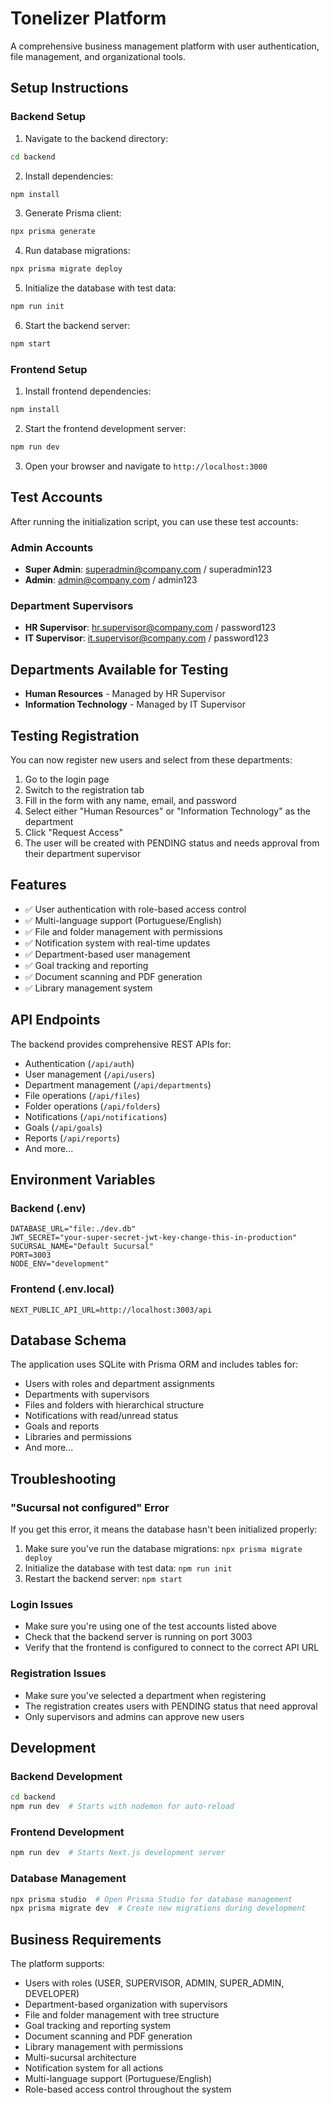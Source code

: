 # Tonelizer Platform

A comprehensive business management platform with user authentication, file management, and organizational tools.

## Setup Instructions

### Backend Setup

1. Navigate to the backend directory:
```bash
cd backend
```

2. Install dependencies:
```bash
npm install
```

3. Generate Prisma client:
```bash
npx prisma generate
```

4. Run database migrations:
```bash
npx prisma migrate deploy
```

5. Initialize the database with test data:
```bash
npm run init
```

6. Start the backend server:
```bash
npm start
```

### Frontend Setup

1. Install frontend dependencies:
```bash
npm install
```

2. Start the frontend development server:
```bash
npm run dev
```

3. Open your browser and navigate to `http://localhost:3000`

## Test Accounts

After running the initialization script, you can use these test accounts:

### Admin Accounts
- **Super Admin**: superadmin@company.com / superadmin123
- **Admin**: admin@company.com / admin123

### Department Supervisors
- **HR Supervisor**: hr.supervisor@company.com / password123
- **IT Supervisor**: it.supervisor@company.com / password123

## Departments Available for Testing
- **Human Resources** - Managed by HR Supervisor
- **Information Technology** - Managed by IT Supervisor

## Testing Registration

You can now register new users and select from these departments:
1. Go to the login page
2. Switch to the registration tab
3. Fill in the form with any name, email, and password
4. Select either "Human Resources" or "Information Technology" as the department
5. Click "Request Access"
6. The user will be created with PENDING status and needs approval from their department supervisor

## Features

- ✅ User authentication with role-based access control
- ✅ Multi-language support (Portuguese/English)
- ✅ File and folder management with permissions
- ✅ Notification system with real-time updates
- ✅ Department-based user management
- ✅ Goal tracking and reporting
- ✅ Document scanning and PDF generation
- ✅ Library management system

## API Endpoints

The backend provides comprehensive REST APIs for:
- Authentication (`/api/auth`)
- User management (`/api/users`)
- Department management (`/api/departments`)
- File operations (`/api/files`)
- Folder operations (`/api/folders`)
- Notifications (`/api/notifications`)
- Goals (`/api/goals`)
- Reports (`/api/reports`)
- And more...

## Environment Variables

### Backend (.env)
```env
DATABASE_URL="file:./dev.db"
JWT_SECRET="your-super-secret-jwt-key-change-this-in-production"
SUCURSAL_NAME="Default Sucursal"
PORT=3003
NODE_ENV="development"
```

### Frontend (.env.local)
```env
NEXT_PUBLIC_API_URL=http://localhost:3003/api
```

## Database Schema

The application uses SQLite with Prisma ORM and includes tables for:
- Users with roles and department assignments
- Departments with supervisors
- Files and folders with hierarchical structure
- Notifications with read/unread status
- Goals and reports
- Libraries and permissions
- And more...

## Troubleshooting

### "Sucursal not configured" Error
If you get this error, it means the database hasn't been initialized properly:

1. Make sure you've run the database migrations: `npx prisma migrate deploy`
2. Initialize the database with test data: `npm run init`
3. Restart the backend server: `npm start`

### Login Issues
- Make sure you're using one of the test accounts listed above
- Check that the backend server is running on port 3003
- Verify that the frontend is configured to connect to the correct API URL

### Registration Issues
- Make sure you've selected a department when registering
- The registration creates users with PENDING status that need approval
- Only supervisors and admins can approve new users

## Development

### Backend Development
```bash
cd backend
npm run dev  # Starts with nodemon for auto-reload
```

### Frontend Development
```bash
npm run dev  # Starts Next.js development server
```

### Database Management
```bash
npx prisma studio  # Open Prisma Studio for database management
npx prisma migrate dev  # Create new migrations during development
```

## Business Requirements

The platform supports:
- Users with roles (USER, SUPERVISOR, ADMIN, SUPER_ADMIN, DEVELOPER)
- Department-based organization with supervisors
- File and folder management with tree structure
- Goal tracking and reporting system
- Document scanning and PDF generation
- Library management with permissions
- Multi-sucursal architecture
- Notification system for all actions
- Multi-language support (Portuguese/English)
- Role-based access control throughout the system